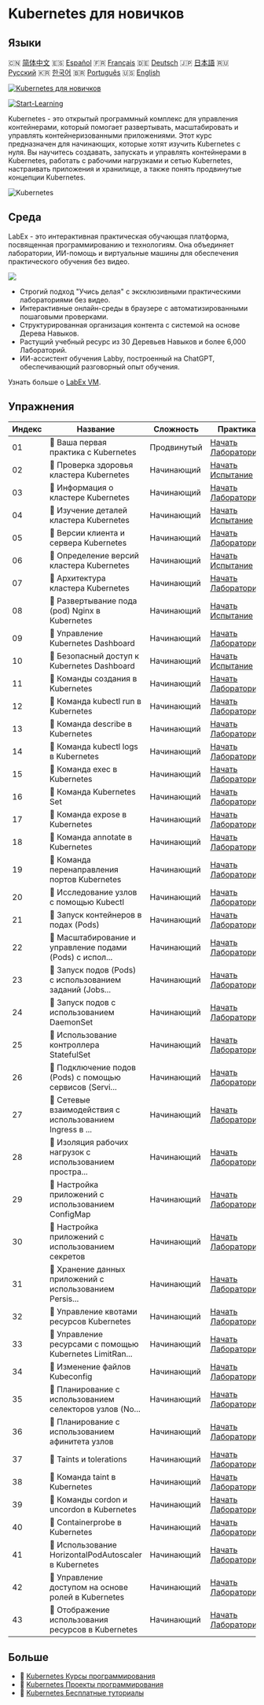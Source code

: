 # Kubernetes для новичков

## Языки

🇨🇳 [简体中文](README_zh.md) 🇪🇸 [Español](README_es.md) 🇫🇷 [Français](README_fr.md) 🇩🇪 [Deutsch](README_de.md) 🇯🇵 [日本語](README_ja.md) 🇷🇺 [Русский](README_ru.md) 🇰🇷 [한국어](README_ko.md) 🇧🇷 [Português](README_pt.md) 🇺🇸 [English](README.md) 

[![Kubernetes для новичков](https://cover-creator.labex.io/kubernetes-for-noobs.png?lang=ru)](https://labex.io/ru/courses/kubernetes-for-noobs)

[![Start-Learning](https://img.shields.io/badge/Start-Learning-whitesmoke?style=for-the-badge)](https://labex.io/ru/courses/kubernetes-for-noobs)

Kubernetes - это открытый программный комплекс для управления контейнерами, который помогает развертывать, масштабировать и управлять контейнеризованными приложениями. Этот курс предназначен для начинающих, которые хотят изучить Kubernetes с нуля. Вы научитесь создавать, запускать и управлять контейнерами в Kubernetes, работать с рабочими нагрузками и сетью Kubernetes, настраивать приложения и хранилище, а также понять продвинутые концепции Kubernetes.

![Kubernetes](https://img.shields.io/badge/Kubernetes-whitesmoke?style=for-the-badge&logo=kubernetes)


## Среда

LabEx - это интерактивная практическая обучающая платформа, посвященная программированию и технологиям. Она объединяет лаборатории, ИИ-помощь и виртуальные машины для обеспечения практического обучения без видео.

![](https://tutorial-screenshot.getvm.io/images/vm-1725247253.png)

- Строгий подход "Учись делая" с эксклюзивными практическими лабораториями без видео.
- Интерактивные онлайн-среды в браузере с автоматизированными пошаговыми проверками.
- Структурированная организация контента с системой на основе Дерева Навыков.
- Растущий учебный ресурс из 30 Деревьев Навыков и более 6,000 Лабораторий.
- ИИ-ассистент обучения Labby, построенный на ChatGPT, обеспечивающий разговорный опыт обучения.

Узнать больше о [LabEx VM](https://support.labex.io/using-labex/virtual-machine).

## Упражнения

|   Индекс | Название                                                 | Сложность   | Практика                                                                                                                                       |
|----------|----------------------------------------------------------|-------------|------------------------------------------------------------------------------------------------------------------------------------------------|
|       01 | 📖 Ваша первая практика с Kubernetes                     | Продвинутый | <a target='_blank' href='https://labex.io/ru/tutorials/kubernetes-your-first-kubernetes-lab-391133'>Начать Лабораторию</a>                     |
|       02 | 🎯 Проверка здоровья кластера Kubernetes                 | Начинающий  | <a target='_blank' href='https://labex.io/ru/tutorials/kubernetes-verify-kubernetes-cluster-health-433779'>Начать Испытание</a>                |
|       03 | 📖 Информация о кластере Kubernetes                      | Начинающий  | <a target='_blank' href='https://labex.io/ru/tutorials/kubernetes-kubernetes-cluster-information-8426'>Начать Лабораторию</a>                  |
|       04 | 🎯 Изучение деталей кластера Kubernetes                  | Начинающий  | <a target='_blank' href='https://labex.io/ru/tutorials/kubernetes-discover-kubernetes-cluster-details-433893'>Начать Испытание</a>             |
|       05 | 📖 Версии клиента и сервера Kubernetes                   | Начинающий  | <a target='_blank' href='https://labex.io/ru/tutorials/kubernetes-kubernetes-client-and-server-version-9197'>Начать Лабораторию</a>            |
|       06 | 🎯 Определение версий кластера Kubernetes                | Начинающий  | <a target='_blank' href='https://labex.io/ru/tutorials/kubernetes-discover-kubernetes-cluster-versions-434105'>Начать Испытание</a>            |
|       07 | 📖 Архитектура кластера Kubernetes                       | Начинающий  | <a target='_blank' href='https://labex.io/ru/tutorials/kubernetes-kubernetes-cluster-architecture-8450'>Начать Лабораторию</a>                 |
|       08 | 🎯 Развертывание пода (pod) Nginx в Kubernetes           | Начинающий  | <a target='_blank' href='https://labex.io/ru/tutorials/kubernetes-deploy-a-kubernetes-nginx-pod-433745'>Начать Испытание</a>                   |
|       09 | 📖 Управление Kubernetes Dashboard                       | Начинающий  | <a target='_blank' href='https://labex.io/ru/tutorials/kubernetes-kubernetes-dashboard-management-15042'>Начать Лабораторию</a>                |
|       10 | 🎯 Безопасный доступ к Kubernetes Dashboard              | Начинающий  | <a target='_blank' href='https://labex.io/ru/tutorials/kubernetes-secure-kubernetes-dashboard-access-434106'>Начать Испытание</a>              |
|       11 | 📖 Команды создания в Kubernetes                         | Начинающий  | <a target='_blank' href='https://labex.io/ru/tutorials/kubernetes-kubernetes-create-command-8506'>Начать Лабораторию</a>                       |
|       12 | 📖 Команда kubectl run в Kubernetes                      | Начинающий  | <a target='_blank' href='https://labex.io/ru/tutorials/kubernetes-kubernetes-run-command-8456'>Начать Лабораторию</a>                          |
|       13 | 📖 Команда describe в Kubernetes                         | Начинающий  | <a target='_blank' href='https://labex.io/ru/tutorials/kubernetes-kubernetes-describe-command-8101'>Начать Лабораторию</a>                     |
|       14 | 📖 Команда kubectl logs в Kubernetes                     | Начинающий  | <a target='_blank' href='https://labex.io/ru/tutorials/kubernetes-kubernetes-logs-command-8099'>Начать Лабораторию</a>                         |
|       15 | 📖 Команда exec в Kubernetes                             | Начинающий  | <a target='_blank' href='https://labex.io/ru/tutorials/kubernetes-kubernetes-exec-command-8502'>Начать Лабораторию</a>                         |
|       16 | 📖 Команда Kubernetes Set                                | Начинающий  | <a target='_blank' href='https://labex.io/ru/tutorials/kubernetes-kubernetes-set-command-8424'>Начать Лабораторию</a>                          |
|       17 | 📖 Команда expose в Kubernetes                           | Начинающий  | <a target='_blank' href='https://labex.io/ru/tutorials/kubernetes-kubernetes-expose-command-8452'>Начать Лабораторию</a>                       |
|       18 | 📖 Команда annotate в Kubernetes                         | Начинающий  | <a target='_blank' href='https://labex.io/ru/tutorials/kubernetes-kubernetes-annotate-command-9679'>Начать Лабораторию</a>                     |
|       19 | 📖 Команда перенаправления портов Kubernetes             | Начинающий  | <a target='_blank' href='https://labex.io/ru/tutorials/kubernetes-kubernetes-port-forward-command-18494'>Начать Лабораторию</a>                |
|       20 | 📖 Исследование узлов с помощью Kubectl                  | Начинающий  | <a target='_blank' href='https://labex.io/ru/tutorials/kubernetes-examine-nodes-with-kubectl-9790'>Начать Лабораторию</a>                      |
|       21 | 📖 Запуск контейнеров в подах (Pods)                     | Начинающий  | <a target='_blank' href='https://labex.io/ru/tutorials/kubernetes-running-containers-in-pods-14998'>Начать Лабораторию</a>                     |
|       22 | 📖 Масштабирование и управление подами (Pods) с испол... | Начинающий  | <a target='_blank' href='https://labex.io/ru/tutorials/kubernetes-scaling-and-managing-pods-with-deployments-9675'>Начать Лабораторию</a>      |
|       23 | 📖 Запуск подов (Pods) с использованием заданий (Jobs... | Начинающий  | <a target='_blank' href='https://labex.io/ru/tutorials/kubernetes-run-pods-with-jobs-and-cronjobs-11300'>Начать Лабораторию</a>                |
|       24 | 📖 Запуск подов с использованием DaemonSet               | Начинающий  | <a target='_blank' href='https://labex.io/ru/tutorials/kubernetes-running-pod-with-daemonsets-8454'>Начать Лабораторию</a>                     |
|       25 | 📖 Использование контроллера StatefulSet                 | Начинающий  | <a target='_blank' href='https://labex.io/ru/tutorials/kubernetes-use-statefulsets-controller-9205'>Начать Лабораторию</a>                     |
|       26 | 📖 Подключение подов (Pods) с помощью сервисов (Servi... | Начинающий  | <a target='_blank' href='https://labex.io/ru/tutorials/kubernetes-connecting-pods-with-kubernetes-services-15815'>Начать Лабораторию</a>       |
|       27 | 📖 Сетевые взаимодействия с использованием Ingress в ... | Начинающий  | <a target='_blank' href='https://labex.io/ru/tutorials/kubernetes-networking-with-ingress-on-kubernetes-9681'>Начать Лабораторию</a>           |
|       28 | 📖 Изоляция рабочих нагрузок с использованием простра... | Начинающий  | <a target='_blank' href='https://labex.io/ru/tutorials/kubernetes-isolating-workloads-with-namespaces-9199'>Начать Лабораторию</a>             |
|       29 | 📖 Настройка приложений с использованием ConfigMap       | Начинающий  | <a target='_blank' href='https://labex.io/ru/tutorials/kubernetes-configuring-apps-with-configmaps-9689'>Начать Лабораторию</a>                |
|       30 | 📖 Настройка приложений с использованием секретов        | Начинающий  | <a target='_blank' href='https://labex.io/ru/tutorials/kubernetes-configuring-apps-with-secrets-8448'>Начать Лабораторию</a>                   |
|       31 | 📖 Хранение данных приложений с использованием Persis... | Начинающий  | <a target='_blank' href='https://labex.io/ru/tutorials/kubernetes-storing-application-data-with-persistentvolumes-9685'>Начать Лабораторию</a> |
|       32 | 📖 Управление квотами ресурсов Kubernetes                | Начинающий  | <a target='_blank' href='https://labex.io/ru/tutorials/kubernetes-kubernetes-resource-quota-management-15823'>Начать Лабораторию</a>           |
|       33 | 📖 Управление ресурсами с помощью Kubernetes LimitRan... | Начинающий  | <a target='_blank' href='https://labex.io/ru/tutorials/kubernetes-kubernetes-limitrange-resource-management-15819'>Начать Лабораторию</a>      |
|       34 | 📖 Изменение файлов Kubeconfig                           | Начинающий  | <a target='_blank' href='https://labex.io/ru/tutorials/kubernetes-modify-kubeconfig-files-11297'>Начать Лабораторию</a>                        |
|       35 | 📖 Планирование с использованием селекторов узлов (No... | Начинающий  | <a target='_blank' href='https://labex.io/ru/tutorials/kubernetes-scheduing-with-node-selectors-15001'>Начать Лабораторию</a>                  |
|       36 | 📖 Планирование с использованием афинитета узлов         | Начинающий  | <a target='_blank' href='https://labex.io/ru/tutorials/kubernetes-scheduing-with-node-affinity-18468'>Начать Лабораторию</a>                   |
|       37 | 📖 Taints и tolerations                                  | Начинающий  | <a target='_blank' href='https://labex.io/ru/tutorials/kubernetes-taints-and-tolerations-34029'>Начать Лабораторию</a>                         |
|       38 | 📖 Команда taint в Kubernetes                            | Начинающий  | <a target='_blank' href='https://labex.io/ru/tutorials/kubernetes-kubernetes-taint-command-9195'>Начать Лабораторию</a>                        |
|       39 | 📖 Команды cordon и uncordon в Kubernetes                | Начинающий  | <a target='_blank' href='https://labex.io/ru/tutorials/kubernetes-kubernetes-cordon-and-uncordon-command-9664'>Начать Лабораторию</a>          |
|       40 | 📖 Containerprobe в Kubernetes                           | Начинающий  | <a target='_blank' href='https://labex.io/ru/tutorials/kubernetes-containerprobe-in-kubernetes-12263'>Начать Лабораторию</a>                   |
|       41 | 📖 Использование HorizontalPodAutoscaler в Kubernetes    | Начинающий  | <a target='_blank' href='https://labex.io/ru/tutorials/kubernetes-using-horizontalpodautoscaler-in-kubernetes-34031'>Начать Лабораторию</a>    |
|       42 | 📖 Управление доступом на основе ролей в Kubernetes      | Начинающий  | <a target='_blank' href='https://labex.io/ru/tutorials/kubernetes-role-based-access-control-on-kubernetes-9203'>Начать Лабораторию</a>         |
|       43 | 📖 Отображение использования ресурсов в Kubernetes       | Начинающий  | <a target='_blank' href='https://labex.io/ru/tutorials/kubernetes-kubernetes-display-resource-usage-11358'>Начать Лабораторию</a>              |

## Больше

- 🔗 [Kubernetes Курсы программирования](https://github.com/labex-labs/awesome-programming-courses)
- 🔗 [Kubernetes Проекты программирования](https://github.com/labex-labs/awesome-programming-projects)
- 🔗 [Kubernetes Бесплатные туториалы](https://github.com/labex-labs/kubernetes-free-tutorials)

